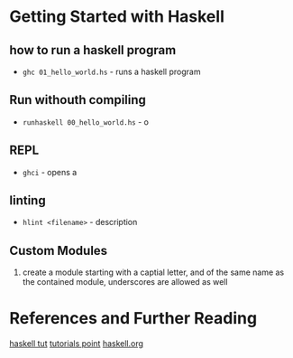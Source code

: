 # Getting Started with Haskell

## how to run a haskell program

- `ghc 01_hello_world.hs` - runs a haskell program


## Run withouth compiling

- `runhaskell 00_hello_world.hs` - o

## REPL

- `ghci` - opens a 

## linting

- `hlint <filename>` - description

## Custom Modules

1. create a module starting with a captial letter, and of the same name as the contained module, underscores are allowed as well

# References and Further Reading

[haskell tut](https://riptutorial.com/haskell/example/898/hello--world-)
[tutorials point](https://www.tutorialspoint.com/haskell/haskell_environment_setup.htm)
[haskell.org](https://www.haskell.org/onlinereport/haskell2010/haskellch5.html#x11-980005)
